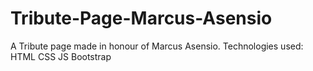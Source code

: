 # Tribute-Page-Marcus-Asensio

A Tribute page made in honour of Marcus Asensio.
Technologies used:
HTML
CSS
JS
Bootstrap
